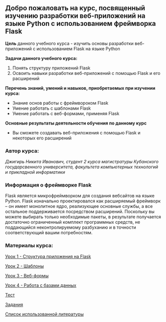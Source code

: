 ## Добро пожаловать на курс, посвященный изучению разработки веб-приложений на языке Python с использованием фреймворка Flask

**Цель** данного учебного курса - изучить основы разработки веб-приложений с использованием Flask на языке Python

**Задачи данного учебного курса:**
  1. Понять структуру приложений Flask
  2. Освоить навыки разработки веб-приложений с помощью Flask и его расширений

**Перечень знаний, умений и навыков, приобретаемых при изучении курса:**
- Знание основ работы с фреймвороком Flask 
- Умение работать с шаблонами Flask
- Умение работать с веб-формами, применяя Flask 

**Основные результаты деятельности обучения по данному курс**
- Вы сможете создавать веб-приложения с помощью Flask и некоторых его расширений
### Автор курса:
*Джигирь Никита Иванович, студент 2 курса магистратуры Кубанского государсвенного университета, 
факультета компьютерных технологий и прикладной информатики*

### Информация о фреймворке Flask
Flask является микрофреймворком для создания вебсайтов на языке Python. Flask изначально проектировался как расширяемый фреймворк – он имеет монолитное ядро, реализующее основные службы, а все остальное поддерживается посредством расширений. Поскольку вы можете выбирать только необходимые пакеты, в результате получается достаточно ограниченный комплект программных средств, не поддающийся неконтролируемому разбуханию и в точности соответствующий вашим потребностям.

### Материалы курса:

[Урок 1 - Структура приложения на Flask](Lessons/lesson_1.md)

[Урок 2 - Шаблоны](Lessons/lesson_2.md)

[Урок 3 - Веб-формы](Lessons/lesson_3.md)

[Урок 4 - Работа с базами данных](Lessons/lesson_4.md)

[Тест](https://docs.google.com/forms/u/0/)

[Задания](Lessons/tasks.md)

[Список использованной литературы](Lessons/source_list.md)
